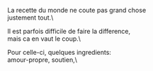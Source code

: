 La recette du monde ne coute pas grand chose\
justement tout.\

Il est parfois difficile de faire la difference,\
mais ca en vaut le coup.\

Pour celle-ci, quelques ingredients:\
amour-propre, soutien,\